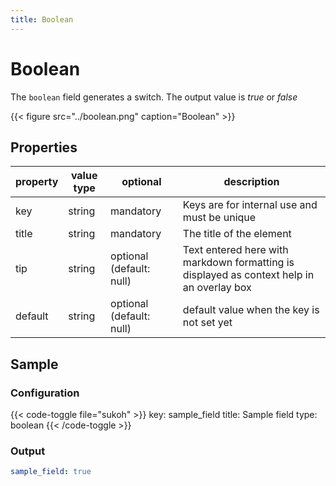 ```yaml
---
title: Boolean
---
```


# Boolean

The `boolean` field generates a switch. The output value is _true_ or _false_

{{< figure src="../boolean.png" caption="Boolean" >}}

## Properties

| property | value type | optional                 | description                                                                               |
|----------|------------|--------------------------|-------------------------------------------------------------------------------------------|
| key      | string     | mandatory                | Keys are for internal use and must be unique                                              |
| title    | string     | mandatory                | The title of the element                                                                  |
| tip      | string     | optional (default: null) | Text entered here with markdown formatting is displayed as context help in an overlay box |
| default  | string     | optional (default: null) | default value when the key is not set yet                                                 |

## Sample

### Configuration

{{< code-toggle file="sukoh" >}}
key: sample_field
title: Sample field
type: boolean
{{< /code-toggle >}}

### Output

```yaml
sample_field: true
```
